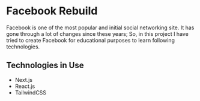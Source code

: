 # Facebook Rebuild

Facebook is one of the most popular and initial social networking site. It has gone through a lot of changes since these years; So, in this project I have tried to create Facebook for educational purposes to learn following technologies.

## Technologies in Use

- Next.js
- React.js
- TailwindCSS
